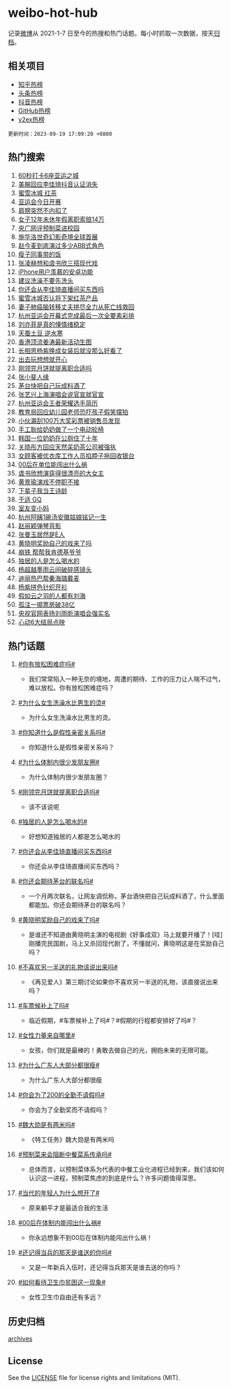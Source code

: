 # weibo-hot-hub

记录[微博](https://www.weibo.com)从 2021-1-7 日至今的热搜和热门话题。每小时抓取一次数据，按天[归档](archives)。

## 相关项目

- [知乎热榜](https://github.com/lonnyzhang423/zhihu-hot-hub)
- [头条热榜](https://github.com/lonnyzhang423/toutiao-hot-hub)
- [抖音热榜](https://github.com/lonnyzhang423/douyin-hot-hub)
- [GitHub热榜](https://github.com/lonnyzhang423/github-hot-hub)
- [v2ex热榜](https://github.com/lonnyzhang423/v2ex-hot-hub)


`更新时间：2023-09-19 17:09:20 +0800`

## 热门搜索

1. [60秒打卡6座亚运之城](https://m.weibo.cn/search?containerid=100103type%3D1%26t%3D10%26q%3D%2360%E7%A7%92%E6%89%93%E5%8D%A16%E5%BA%A7%E4%BA%9A%E8%BF%90%E4%B9%8B%E5%9F%8E%23&stream_entry_id=51&isnewpage=1&extparam=seat%3D1%26dgr%3D0%26cate%3D10103%26filter_type%3Drealtimehot%26q%3D%252360%25E7%25A7%2592%25E6%2589%2593%25E5%258D%25A16%25E5%25BA%25A7%25E4%25BA%259A%25E8%25BF%2590%25E4%25B9%258B%25E5%259F%258E%2523%26stream_entry_id%3D51%26pos%3D0%26c_type%3D51%26display_time%3D1695114559%26pre_seqid%3D1695114559319012113234)
1. [美腕回应李佳琦抖音认证消失](https://m.weibo.cn/search?containerid=100103type%3D1%26t%3D10%26q%3D%23%E7%BE%8E%E8%85%95%E5%9B%9E%E5%BA%94%E6%9D%8E%E4%BD%B3%E7%90%A6%E6%8A%96%E9%9F%B3%E8%AE%A4%E8%AF%81%E6%B6%88%E5%A4%B1%23&stream_entry_id=31&isnewpage=1&extparam=seat%3D1%26lcate%3D5001%26q%3D%2523%25E7%25BE%258E%25E8%2585%2595%25E5%259B%259E%25E5%25BA%2594%25E6%259D%258E%25E4%25BD%25B3%25E7%2590%25A6%25E6%258A%2596%25E9%259F%25B3%25E8%25AE%25A4%25E8%25AF%2581%25E6%25B6%2588%25E5%25A4%25B1%2523%26stream_entry_id%3D31%26pos%3D0%26c_type%3D31%26cate%3D5001%26filter_type%3Drealtimehot%26dgr%3D0%26realpos%3D1%26band_rank%3D1%26flag%3D2%26display_time%3D1695114559%26pre_seqid%3D1695114559319012113234)
1. [蜜雪冰城 红茶](https://m.weibo.cn/search?containerid=100103type%3D1%26t%3D10%26q%3D%E8%9C%9C%E9%9B%AA%E5%86%B0%E5%9F%8E+%E7%BA%A2%E8%8C%B6&stream_entry_id=31&isnewpage=1&extparam=seat%3D1%26lcate%3D5001%26q%3D%25E8%259C%259C%25E9%259B%25AA%25E5%2586%25B0%25E5%259F%258E%2520%25E7%25BA%25A2%25E8%258C%25B6%26stream_entry_id%3D31%26pos%3D1%26c_type%3D31%26cate%3D5001%26filter_type%3Drealtimehot%26dgr%3D0%26realpos%3D2%26band_rank%3D2%26flag%3D2%26display_time%3D1695114559%26pre_seqid%3D1695114559319012113234)
1. [亚运会今日开赛](https://m.weibo.cn/search?containerid=100103type%3D1%26t%3D10%26q%3D%23%E4%BA%9A%E8%BF%90%E4%BC%9A%E4%BB%8A%E6%97%A5%E5%BC%80%E8%B5%9B%23&stream_entry_id=31&isnewpage=1&extparam=seat%3D1%26lcate%3D5001%26q%3D%2523%25E4%25BA%259A%25E8%25BF%2590%25E4%25BC%259A%25E4%25BB%258A%25E6%2597%25A5%25E5%25BC%2580%25E8%25B5%259B%2523%26stream_entry_id%3D31%26pos%3D2%26c_type%3D31%26cate%3D5001%26filter_type%3Drealtimehot%26dgr%3D0%26realpos%3D3%26band_rank%3D3%26flag%3D1%26display_time%3D1695114559%26pre_seqid%3D1695114559319012113234)
1. [肩膀突然不内扣了](https://m.weibo.cn/search?containerid=100103type%3D1%26t%3D10%26q%3D%E8%82%A9%E8%86%80%E7%AA%81%E7%84%B6%E4%B8%8D%E5%86%85%E6%89%A3%E4%BA%86&stream_entry_id=31&isnewpage=1&extparam=seat%3D1%26lcate%3D5001%26q%3D%25E8%2582%25A9%25E8%2586%2580%25E7%25AA%2581%25E7%2584%25B6%25E4%25B8%258D%25E5%2586%2585%25E6%2589%25A3%25E4%25BA%2586%26stream_entry_id%3D31%26pos%3D3%26c_type%3D31%26cate%3D5001%26filter_type%3Drealtimehot%26dgr%3D0%26realpos%3D4%26band_rank%3D4%26flag%3D1%26display_time%3D1695114559%26pre_seqid%3D1695114559319012113234)
1. [女子12年未休年假离职索赔14万](https://m.weibo.cn/search?containerid=100103type%3D1%26t%3D10%26q%3D%23%E5%A5%B3%E5%AD%9012%E5%B9%B4%E6%9C%AA%E4%BC%91%E5%B9%B4%E5%81%87%E7%A6%BB%E8%81%8C%E7%B4%A2%E8%B5%9414%E4%B8%87%23&stream_entry_id=31&isnewpage=1&extparam=seat%3D1%26lcate%3D5001%26q%3D%2523%25E5%25A5%25B3%25E5%25AD%259012%25E5%25B9%25B4%25E6%259C%25AA%25E4%25BC%2591%25E5%25B9%25B4%25E5%2581%2587%25E7%25A6%25BB%25E8%2581%258C%25E7%25B4%25A2%25E8%25B5%259414%25E4%25B8%2587%2523%26stream_entry_id%3D31%26pos%3D4%26c_type%3D31%26cate%3D5001%26filter_type%3Drealtimehot%26dgr%3D0%26realpos%3D5%26band_rank%3D5%26flag%3D1%26display_time%3D1695114559%26pre_seqid%3D1695114559319012113234)
1. [央广网评预制菜进校园](https://m.weibo.cn/search?containerid=100103type%3D1%26t%3D10%26q%3D%23%E5%A4%AE%E5%B9%BF%E7%BD%91%E8%AF%84%E9%A2%84%E5%88%B6%E8%8F%9C%E8%BF%9B%E6%A0%A1%E5%9B%AD%23&stream_entry_id=31&isnewpage=1&extparam=seat%3D1%26lcate%3D5001%26q%3D%2523%25E5%25A4%25AE%25E5%25B9%25BF%25E7%25BD%2591%25E8%25AF%2584%25E9%25A2%2584%25E5%2588%25B6%25E8%258F%259C%25E8%25BF%259B%25E6%25A0%25A1%25E5%259B%25AD%2523%26stream_entry_id%3D31%26pos%3D5%26c_type%3D31%26cate%3D5001%26filter_type%3Drealtimehot%26dgr%3D0%26realpos%3D6%26band_rank%3D6%26flag%3D1%26display_time%3D1695114559%26pre_seqid%3D1695114559319012113234)
1. [施华洛世奇幻影奇境全球首展](https://m.weibo.cn/search?containerid=100103type%3D1%26t%3D10%26q%3D%23%E6%96%BD%E5%8D%8E%E6%B4%9B%E4%B8%96%E5%A5%87%E5%B9%BB%E5%BD%B1%E5%A5%87%E5%A2%83%E5%85%A8%E7%90%83%E9%A6%96%E5%B1%95%23&stream_entry_id=31&isnewpage=1&extparam=seat%3D1%26lcate%3D5001%26is_ad_pos%3D1%26topic_ad%3D1%26q%3D%2523%25E6%2596%25BD%25E5%258D%258E%25E6%25B4%259B%25E4%25B8%2596%25E5%25A5%2587%25E5%25B9%25BB%25E5%25BD%25B1%25E5%25A5%2587%25E5%25A2%2583%25E5%2585%25A8%25E7%2590%2583%25E9%25A6%2596%25E5%25B1%2595%2523%26stream_entry_id%3D31%26pos%3D6%26adid%3D204027%26cate%3D5001%26filter_type%3Drealtimehot%26dgr%3D0%26band_rank%3D7%26c_type%3D31%26display_time%3D1695114559%26pre_seqid%3D1695114559319012113234)
1. [赵今麦到底演过多少ABB式角色](https://m.weibo.cn/search?containerid=100103type%3D1%26t%3D10%26q%3D%23%E8%B5%B5%E4%BB%8A%E9%BA%A6%E5%88%B0%E5%BA%95%E6%BC%94%E8%BF%87%E5%A4%9A%E5%B0%91ABB%E5%BC%8F%E8%A7%92%E8%89%B2%23&stream_entry_id=31&isnewpage=1&extparam=seat%3D1%26lcate%3D5001%26q%3D%2523%25E8%25B5%25B5%25E4%25BB%258A%25E9%25BA%25A6%25E5%2588%25B0%25E5%25BA%2595%25E6%25BC%2594%25E8%25BF%2587%25E5%25A4%259A%25E5%25B0%2591ABB%25E5%25BC%258F%25E8%25A7%2592%25E8%2589%25B2%2523%26stream_entry_id%3D31%26pos%3D7%26c_type%3D31%26cate%3D5001%26filter_type%3Drealtimehot%26dgr%3D0%26realpos%3D7%26band_rank%3D7%26flag%3D1%26display_time%3D1695114559%26pre_seqid%3D1695114559319012113234)
1. [瘦子同事带的饭](https://m.weibo.cn/search?containerid=100103type%3D1%26t%3D10%26q%3D%E7%98%A6%E5%AD%90%E5%90%8C%E4%BA%8B%E5%B8%A6%E7%9A%84%E9%A5%AD&stream_entry_id=31&isnewpage=1&extparam=seat%3D1%26lcate%3D5001%26q%3D%25E7%2598%25A6%25E5%25AD%2590%25E5%2590%258C%25E4%25BA%258B%25E5%25B8%25A6%25E7%259A%2584%25E9%25A5%25AD%26stream_entry_id%3D31%26pos%3D8%26c_type%3D31%26cate%3D5001%26filter_type%3Drealtimehot%26dgr%3D0%26realpos%3D8%26band_rank%3D8%26flag%3D2%26display_time%3D1695114559%26pre_seqid%3D1695114559319012113234)
1. [张凌赫想和虞书欣三搭现代戏](https://m.weibo.cn/search?containerid=100103type%3D1%26t%3D10%26q%3D%23%E5%BC%A0%E5%87%8C%E8%B5%AB%E6%83%B3%E5%92%8C%E8%99%9E%E4%B9%A6%E6%AC%A3%E4%B8%89%E6%90%AD%E7%8E%B0%E4%BB%A3%E6%88%8F%23&stream_entry_id=31&isnewpage=1&extparam=seat%3D1%26lcate%3D5001%26q%3D%2523%25E5%25BC%25A0%25E5%2587%258C%25E8%25B5%25AB%25E6%2583%25B3%25E5%2592%258C%25E8%2599%259E%25E4%25B9%25A6%25E6%25AC%25A3%25E4%25B8%2589%25E6%2590%25AD%25E7%258E%25B0%25E4%25BB%25A3%25E6%2588%258F%2523%26stream_entry_id%3D31%26pos%3D9%26c_type%3D31%26cate%3D5001%26filter_type%3Drealtimehot%26dgr%3D0%26realpos%3D9%26band_rank%3D9%26flag%3D1%26display_time%3D1695114559%26pre_seqid%3D1695114559319012113234)
1. [iPhone用户羡慕的安卓功能](https://m.weibo.cn/search?containerid=100103type%3D1%26t%3D10%26q%3D%23iPhone%E7%94%A8%E6%88%B7%E7%BE%A1%E6%85%95%E7%9A%84%E5%AE%89%E5%8D%93%E5%8A%9F%E8%83%BD%23&stream_entry_id=31&isnewpage=1&extparam=seat%3D1%26lcate%3D5001%26q%3D%2523iPhone%25E7%2594%25A8%25E6%2588%25B7%25E7%25BE%25A1%25E6%2585%2595%25E7%259A%2584%25E5%25AE%2589%25E5%258D%2593%25E5%258A%259F%25E8%2583%25BD%2523%26stream_entry_id%3D31%26pos%3D10%26c_type%3D31%26cate%3D5001%26filter_type%3Drealtimehot%26dgr%3D0%26realpos%3D10%26band_rank%3D10%26flag%3D0%26display_time%3D1695114559%26pre_seqid%3D1695114559319012113234)
1. [建议洗澡不要先洗头](https://m.weibo.cn/search?containerid=100103type%3D1%26t%3D10%26q%3D%23%E5%BB%BA%E8%AE%AE%E6%B4%97%E6%BE%A1%E4%B8%8D%E8%A6%81%E5%85%88%E6%B4%97%E5%A4%B4%23&stream_entry_id=31&isnewpage=1&extparam=seat%3D1%26lcate%3D5001%26q%3D%2523%25E5%25BB%25BA%25E8%25AE%25AE%25E6%25B4%2597%25E6%25BE%25A1%25E4%25B8%258D%25E8%25A6%2581%25E5%2585%2588%25E6%25B4%2597%25E5%25A4%25B4%2523%26stream_entry_id%3D31%26pos%3D11%26c_type%3D31%26cate%3D5001%26filter_type%3Drealtimehot%26dgr%3D0%26realpos%3D11%26band_rank%3D11%26flag%3D1%26display_time%3D1695114559%26pre_seqid%3D1695114559319012113234)
1. [你还会从李佳琦直播间买东西吗](https://m.weibo.cn/search?containerid=100103type%3D1%26t%3D10%26q%3D%23%E4%BD%A0%E8%BF%98%E4%BC%9A%E4%BB%8E%E6%9D%8E%E4%BD%B3%E7%90%A6%E7%9B%B4%E6%92%AD%E9%97%B4%E4%B9%B0%E4%B8%9C%E8%A5%BF%E5%90%97%23&stream_entry_id=31&isnewpage=1&extparam=seat%3D1%26lcate%3D5001%26q%3D%2523%25E4%25BD%25A0%25E8%25BF%2598%25E4%25BC%259A%25E4%25BB%258E%25E6%259D%258E%25E4%25BD%25B3%25E7%2590%25A6%25E7%259B%25B4%25E6%2592%25AD%25E9%2597%25B4%25E4%25B9%25B0%25E4%25B8%259C%25E8%25A5%25BF%25E5%2590%2597%2523%26stream_entry_id%3D31%26pos%3D12%26c_type%3D31%26cate%3D5001%26filter_type%3Drealtimehot%26dgr%3D0%26realpos%3D12%26band_rank%3D12%26flag%3D1%26display_time%3D1695114559%26pre_seqid%3D1695114559319012113234)
1. [蜜雪冰城否认将下架红茶产品](https://m.weibo.cn/search?containerid=100103type%3D1%26t%3D10%26q%3D%23%E8%9C%9C%E9%9B%AA%E5%86%B0%E5%9F%8E%E5%90%A6%E8%AE%A4%E5%B0%86%E4%B8%8B%E6%9E%B6%E7%BA%A2%E8%8C%B6%E4%BA%A7%E5%93%81%23&stream_entry_id=31&isnewpage=1&extparam=seat%3D1%26lcate%3D5001%26q%3D%2523%25E8%259C%259C%25E9%259B%25AA%25E5%2586%25B0%25E5%259F%258E%25E5%2590%25A6%25E8%25AE%25A4%25E5%25B0%2586%25E4%25B8%258B%25E6%259E%25B6%25E7%25BA%25A2%25E8%258C%25B6%25E4%25BA%25A7%25E5%2593%2581%2523%26stream_entry_id%3D31%26pos%3D13%26c_type%3D31%26cate%3D5001%26filter_type%3Drealtimehot%26dgr%3D0%26realpos%3D13%26band_rank%3D13%26flag%3D1%26display_time%3D1695114559%26pre_seqid%3D1695114559319012113234)
1. [妻子肺癌脑转移丈夫拼尽全力从死亡线救回](https://m.weibo.cn/search?containerid=100103type%3D1%26t%3D10%26q%3D%23%E5%A6%BB%E5%AD%90%E8%82%BA%E7%99%8C%E8%84%91%E8%BD%AC%E7%A7%BB%E4%B8%88%E5%A4%AB%E6%8B%BC%E5%B0%BD%E5%85%A8%E5%8A%9B%E4%BB%8E%E6%AD%BB%E4%BA%A1%E7%BA%BF%E6%95%91%E5%9B%9E%23&stream_entry_id=31&isnewpage=1&extparam=seat%3D1%26lcate%3D5001%26q%3D%2523%25E5%25A6%25BB%25E5%25AD%2590%25E8%2582%25BA%25E7%2599%258C%25E8%2584%2591%25E8%25BD%25AC%25E7%25A7%25BB%25E4%25B8%2588%25E5%25A4%25AB%25E6%258B%25BC%25E5%25B0%25BD%25E5%2585%25A8%25E5%258A%259B%25E4%25BB%258E%25E6%25AD%25BB%25E4%25BA%25A1%25E7%25BA%25BF%25E6%2595%2591%25E5%259B%259E%2523%26stream_entry_id%3D31%26pos%3D14%26c_type%3D31%26cate%3D5001%26filter_type%3Drealtimehot%26dgr%3D0%26realpos%3D14%26band_rank%3D14%26flag%3D32768%26display_time%3D1695114559%26pre_seqid%3D1695114559319012113234)
1. [杭州亚运会开幕式完成最后一次全要素彩排](https://m.weibo.cn/search?containerid=100103type%3D1%26t%3D10%26q%3D%23%E6%9D%AD%E5%B7%9E%E4%BA%9A%E8%BF%90%E4%BC%9A%E5%BC%80%E5%B9%95%E5%BC%8F%E5%AE%8C%E6%88%90%E6%9C%80%E5%90%8E%E4%B8%80%E6%AC%A1%E5%85%A8%E8%A6%81%E7%B4%A0%E5%BD%A9%E6%8E%92%23&stream_entry_id=31&isnewpage=1&extparam=seat%3D1%26lcate%3D5001%26q%3D%2523%25E6%259D%25AD%25E5%25B7%259E%25E4%25BA%259A%25E8%25BF%2590%25E4%25BC%259A%25E5%25BC%2580%25E5%25B9%2595%25E5%25BC%258F%25E5%25AE%258C%25E6%2588%2590%25E6%259C%2580%25E5%2590%258E%25E4%25B8%2580%25E6%25AC%25A1%25E5%2585%25A8%25E8%25A6%2581%25E7%25B4%25A0%25E5%25BD%25A9%25E6%258E%2592%2523%26stream_entry_id%3D31%26pos%3D15%26c_type%3D31%26cate%3D5001%26filter_type%3Drealtimehot%26dgr%3D0%26realpos%3D15%26band_rank%3D15%26flag%3D0%26display_time%3D1695114559%26pre_seqid%3D1695114559319012113234)
1. [刘亦菲是真的懂情绪稳定](https://m.weibo.cn/search?containerid=100103type%3D1%26t%3D10%26q%3D%E5%88%98%E4%BA%A6%E8%8F%B2%E6%98%AF%E7%9C%9F%E7%9A%84%E6%87%82%E6%83%85%E7%BB%AA%E7%A8%B3%E5%AE%9A&stream_entry_id=31&isnewpage=1&extparam=seat%3D1%26lcate%3D5001%26q%3D%25E5%2588%2598%25E4%25BA%25A6%25E8%258F%25B2%25E6%2598%25AF%25E7%259C%259F%25E7%259A%2584%25E6%2587%2582%25E6%2583%2585%25E7%25BB%25AA%25E7%25A8%25B3%25E5%25AE%259A%26stream_entry_id%3D31%26pos%3D16%26c_type%3D31%26cate%3D5001%26filter_type%3Drealtimehot%26dgr%3D0%26realpos%3D16%26band_rank%3D16%26flag%3D1%26display_time%3D1695114559%26pre_seqid%3D1695114559319012113234)
1. [天蚕土豆 逆水寒](https://m.weibo.cn/search?containerid=100103type%3D1%26t%3D10%26q%3D%E5%A4%A9%E8%9A%95%E5%9C%9F%E8%B1%86+%E9%80%86%E6%B0%B4%E5%AF%92&stream_entry_id=31&isnewpage=1&extparam=seat%3D1%26lcate%3D5001%26q%3D%25E5%25A4%25A9%25E8%259A%2595%25E5%259C%259F%25E8%25B1%2586%2520%25E9%2580%2586%25E6%25B0%25B4%25E5%25AF%2592%26stream_entry_id%3D31%26pos%3D17%26c_type%3D31%26cate%3D5001%26filter_type%3Drealtimehot%26dgr%3D0%26realpos%3D17%26band_rank%3D17%26flag%3D0%26display_time%3D1695114559%26pre_seqid%3D1695114559319012113234)
1. [香港顶流姜涛最新活动生图](https://m.weibo.cn/search?containerid=100103type%3D1%26t%3D10%26q%3D%23%E9%A6%99%E6%B8%AF%E9%A1%B6%E6%B5%81%E5%A7%9C%E6%B6%9B%E6%9C%80%E6%96%B0%E6%B4%BB%E5%8A%A8%E7%94%9F%E5%9B%BE%23&stream_entry_id=31&isnewpage=1&extparam=seat%3D1%26lcate%3D5001%26q%3D%2523%25E9%25A6%2599%25E6%25B8%25AF%25E9%25A1%25B6%25E6%25B5%2581%25E5%25A7%259C%25E6%25B6%259B%25E6%259C%2580%25E6%2596%25B0%25E6%25B4%25BB%25E5%258A%25A8%25E7%2594%259F%25E5%259B%25BE%2523%26stream_entry_id%3D31%26pos%3D18%26c_type%3D31%26cate%3D5001%26filter_type%3Drealtimehot%26dgr%3D0%26realpos%3D18%26band_rank%3D18%26flag%3D0%26display_time%3D1695114559%26pre_seqid%3D1695114559319012113234)
1. [长相思杨紫换成女装后就没那么好看了](https://m.weibo.cn/search?containerid=100103type%3D1%26t%3D10%26q%3D%E9%95%BF%E7%9B%B8%E6%80%9D%E6%9D%A8%E7%B4%AB%E6%8D%A2%E6%88%90%E5%A5%B3%E8%A3%85%E5%90%8E%E5%B0%B1%E6%B2%A1%E9%82%A3%E4%B9%88%E5%A5%BD%E7%9C%8B%E4%BA%86&stream_entry_id=31&isnewpage=1&extparam=seat%3D1%26lcate%3D5001%26q%3D%25E9%2595%25BF%25E7%259B%25B8%25E6%2580%259D%25E6%259D%25A8%25E7%25B4%25AB%25E6%258D%25A2%25E6%2588%2590%25E5%25A5%25B3%25E8%25A3%2585%25E5%2590%258E%25E5%25B0%25B1%25E6%25B2%25A1%25E9%2582%25A3%25E4%25B9%2588%25E5%25A5%25BD%25E7%259C%258B%25E4%25BA%2586%26stream_entry_id%3D31%26pos%3D19%26c_type%3D31%26cate%3D5001%26filter_type%3Drealtimehot%26dgr%3D0%26realpos%3D19%26band_rank%3D19%26flag%3D0%26display_time%3D1695114559%26pre_seqid%3D1695114559319012113234)
1. [出去玩想想就开心](https://m.weibo.cn/search?containerid=100103type%3D1%26t%3D10%26q%3D%23%E5%87%BA%E5%8E%BB%E7%8E%A9%E6%83%B3%E6%83%B3%E5%B0%B1%E5%BC%80%E5%BF%83%23&stream_entry_id=31&isnewpage=1&extparam=seat%3D1%26lcate%3D5001%26q%3D%2523%25E5%2587%25BA%25E5%258E%25BB%25E7%258E%25A9%25E6%2583%25B3%25E6%2583%25B3%25E5%25B0%25B1%25E5%25BC%2580%25E5%25BF%2583%2523%26stream_entry_id%3D31%26pos%3D20%26c_type%3D31%26dgr%3D0%26cate%3D5001%26filter_type%3Drealtimehot%26realpos%3D20%26flag%3D0%26band_rank%3D20%26adid%3D204109%26display_time%3D1695114559%26pre_seqid%3D1695114559319012113234)
1. [刚领完月饼就提离职合适吗](https://m.weibo.cn/search?containerid=100103type%3D1%26t%3D10%26q%3D%23%E5%88%9A%E9%A2%86%E5%AE%8C%E6%9C%88%E9%A5%BC%E5%B0%B1%E6%8F%90%E7%A6%BB%E8%81%8C%E5%90%88%E9%80%82%E5%90%97%23&stream_entry_id=31&isnewpage=1&extparam=seat%3D1%26lcate%3D5001%26q%3D%2523%25E5%2588%259A%25E9%25A2%2586%25E5%25AE%258C%25E6%259C%2588%25E9%25A5%25BC%25E5%25B0%25B1%25E6%258F%2590%25E7%25A6%25BB%25E8%2581%258C%25E5%2590%2588%25E9%2580%2582%25E5%2590%2597%2523%26stream_entry_id%3D31%26pos%3D21%26c_type%3D31%26cate%3D5001%26filter_type%3Drealtimehot%26dgr%3D0%26realpos%3D21%26band_rank%3D21%26flag%3D1%26display_time%3D1695114559%26pre_seqid%3D1695114559319012113234)
1. [张小斐人缘](https://m.weibo.cn/search?containerid=100103type%3D1%26t%3D10%26q%3D%23%E5%BC%A0%E5%B0%8F%E6%96%90%E4%BA%BA%E7%BC%98%23&stream_entry_id=31&isnewpage=1&extparam=seat%3D1%26lcate%3D5001%26q%3D%2523%25E5%25BC%25A0%25E5%25B0%258F%25E6%2596%2590%25E4%25BA%25BA%25E7%25BC%2598%2523%26stream_entry_id%3D31%26pos%3D22%26c_type%3D31%26cate%3D5001%26filter_type%3Drealtimehot%26dgr%3D0%26realpos%3D22%26band_rank%3D22%26flag%3D1%26display_time%3D1695114559%26pre_seqid%3D1695114559319012113234)
1. [茅台快把自己玩成料酒了](https://m.weibo.cn/search?containerid=100103type%3D1%26t%3D10%26q%3D%23%E8%8C%85%E5%8F%B0%E5%BF%AB%E6%8A%8A%E8%87%AA%E5%B7%B1%E7%8E%A9%E6%88%90%E6%96%99%E9%85%92%E4%BA%86%23&stream_entry_id=31&isnewpage=1&extparam=seat%3D1%26lcate%3D5001%26q%3D%2523%25E8%258C%2585%25E5%258F%25B0%25E5%25BF%25AB%25E6%258A%258A%25E8%2587%25AA%25E5%25B7%25B1%25E7%258E%25A9%25E6%2588%2590%25E6%2596%2599%25E9%2585%2592%25E4%25BA%2586%2523%26stream_entry_id%3D31%26pos%3D23%26c_type%3D31%26cate%3D5001%26filter_type%3Drealtimehot%26dgr%3D0%26realpos%3D23%26band_rank%3D23%26flag%3D0%26display_time%3D1695114559%26pre_seqid%3D1695114559319012113234)
1. [张艺兴上海演唱会说官宣就官宣](https://m.weibo.cn/search?containerid=100103type%3D1%26t%3D10%26q%3D%23%E5%BC%A0%E8%89%BA%E5%85%B4%E4%B8%8A%E6%B5%B7%E6%BC%94%E5%94%B1%E4%BC%9A%E8%AF%B4%E5%AE%98%E5%AE%A3%E5%B0%B1%E5%AE%98%E5%AE%A3%23&stream_entry_id=31&isnewpage=1&extparam=seat%3D1%26lcate%3D5001%26q%3D%2523%25E5%25BC%25A0%25E8%2589%25BA%25E5%2585%25B4%25E4%25B8%258A%25E6%25B5%25B7%25E6%25BC%2594%25E5%2594%25B1%25E4%25BC%259A%25E8%25AF%25B4%25E5%25AE%2598%25E5%25AE%25A3%25E5%25B0%25B1%25E5%25AE%2598%25E5%25AE%25A3%2523%26stream_entry_id%3D31%26pos%3D24%26c_type%3D31%26cate%3D5001%26filter_type%3Drealtimehot%26dgr%3D0%26realpos%3D24%26band_rank%3D24%26flag%3D1%26display_time%3D1695114559%26pre_seqid%3D1695114559319012113234)
1. [杭州亚运会王者荣耀选手简历](https://m.weibo.cn/search?containerid=100103type%3D1%26t%3D10%26q%3D%23%E6%9D%AD%E5%B7%9E%E4%BA%9A%E8%BF%90%E4%BC%9A%E7%8E%8B%E8%80%85%E8%8D%A3%E8%80%80%E9%80%89%E6%89%8B%E7%AE%80%E5%8E%86%23&stream_entry_id=31&isnewpage=1&extparam=seat%3D1%26lcate%3D5001%26q%3D%2523%25E6%259D%25AD%25E5%25B7%259E%25E4%25BA%259A%25E8%25BF%2590%25E4%25BC%259A%25E7%258E%258B%25E8%2580%2585%25E8%258D%25A3%25E8%2580%2580%25E9%2580%2589%25E6%2589%258B%25E7%25AE%2580%25E5%258E%2586%2523%26stream_entry_id%3D31%26pos%3D25%26c_type%3D31%26cate%3D5001%26filter_type%3Drealtimehot%26dgr%3D0%26realpos%3D25%26band_rank%3D25%26flag%3D1%26display_time%3D1695114559%26pre_seqid%3D1695114559319012113234)
1. [教育局回应幼儿园老师恐吓孩子假笑摆拍](https://m.weibo.cn/search?containerid=100103type%3D1%26t%3D10%26q%3D%23%E6%95%99%E8%82%B2%E5%B1%80%E5%9B%9E%E5%BA%94%E5%B9%BC%E5%84%BF%E5%9B%AD%E8%80%81%E5%B8%88%E6%81%90%E5%90%93%E5%AD%A9%E5%AD%90%E5%81%87%E7%AC%91%E6%91%86%E6%8B%8D%23&stream_entry_id=31&isnewpage=1&extparam=seat%3D1%26lcate%3D5001%26q%3D%2523%25E6%2595%2599%25E8%2582%25B2%25E5%25B1%2580%25E5%259B%259E%25E5%25BA%2594%25E5%25B9%25BC%25E5%2584%25BF%25E5%259B%25AD%25E8%2580%2581%25E5%25B8%2588%25E6%2581%2590%25E5%2590%2593%25E5%25AD%25A9%25E5%25AD%2590%25E5%2581%2587%25E7%25AC%2591%25E6%2591%2586%25E6%258B%258D%2523%26stream_entry_id%3D31%26pos%3D26%26c_type%3D31%26cate%3D5001%26filter_type%3Drealtimehot%26dgr%3D0%26realpos%3D26%26band_rank%3D26%26flag%3D0%26display_time%3D1695114559%26pre_seqid%3D1695114559319012113234)
1. [小伙漏刮100万大奖彩票被销售员发现](https://m.weibo.cn/search?containerid=100103type%3D1%26t%3D10%26q%3D%23%E5%B0%8F%E4%BC%99%E6%BC%8F%E5%88%AE100%E4%B8%87%E5%A4%A7%E5%A5%96%E5%BD%A9%E7%A5%A8%E8%A2%AB%E9%94%80%E5%94%AE%E5%91%98%E5%8F%91%E7%8E%B0%23&stream_entry_id=31&isnewpage=1&extparam=seat%3D1%26lcate%3D5001%26q%3D%2523%25E5%25B0%258F%25E4%25BC%2599%25E6%25BC%258F%25E5%2588%25AE100%25E4%25B8%2587%25E5%25A4%25A7%25E5%25A5%2596%25E5%25BD%25A9%25E7%25A5%25A8%25E8%25A2%25AB%25E9%2594%2580%25E5%2594%25AE%25E5%2591%2598%25E5%258F%2591%25E7%258E%25B0%2523%26stream_entry_id%3D31%26pos%3D27%26c_type%3D31%26cate%3D5001%26filter_type%3Drealtimehot%26dgr%3D0%26realpos%3D27%26band_rank%3D27%26flag%3D0%26display_time%3D1695114559%26pre_seqid%3D1695114559319012113234)
1. [手工耿给奶奶做了一个电动轮椅](https://m.weibo.cn/search?containerid=100103type%3D1%26t%3D10%26q%3D%E6%89%8B%E5%B7%A5%E8%80%BF%E7%BB%99%E5%A5%B6%E5%A5%B6%E5%81%9A%E4%BA%86%E4%B8%80%E4%B8%AA%E7%94%B5%E5%8A%A8%E8%BD%AE%E6%A4%85&stream_entry_id=31&isnewpage=1&extparam=seat%3D1%26lcate%3D5001%26q%3D%25E6%2589%258B%25E5%25B7%25A5%25E8%2580%25BF%25E7%25BB%2599%25E5%25A5%25B6%25E5%25A5%25B6%25E5%2581%259A%25E4%25BA%2586%25E4%25B8%2580%25E4%25B8%25AA%25E7%2594%25B5%25E5%258A%25A8%25E8%25BD%25AE%25E6%25A4%2585%26stream_entry_id%3D31%26pos%3D28%26c_type%3D31%26cate%3D5001%26filter_type%3Drealtimehot%26dgr%3D0%26realpos%3D28%26band_rank%3D28%26flag%3D1%26display_time%3D1695114559%26pre_seqid%3D1695114559319012113234)
1. [韩国一位奶奶在公厕住了十年](https://m.weibo.cn/search?containerid=100103type%3D1%26t%3D10%26q%3D%E9%9F%A9%E5%9B%BD%E4%B8%80%E4%BD%8D%E5%A5%B6%E5%A5%B6%E5%9C%A8%E5%85%AC%E5%8E%95%E4%BD%8F%E4%BA%86%E5%8D%81%E5%B9%B4&stream_entry_id=31&isnewpage=1&extparam=seat%3D1%26lcate%3D5001%26q%3D%25E9%259F%25A9%25E5%259B%25BD%25E4%25B8%2580%25E4%25BD%258D%25E5%25A5%25B6%25E5%25A5%25B6%25E5%259C%25A8%25E5%2585%25AC%25E5%258E%2595%25E4%25BD%258F%25E4%25BA%2586%25E5%258D%2581%25E5%25B9%25B4%26stream_entry_id%3D31%26pos%3D29%26c_type%3D31%26cate%3D5001%26filter_type%3Drealtimehot%26dgr%3D0%26realpos%3D29%26band_rank%3D29%26flag%3D0%26display_time%3D1695114559%26pre_seqid%3D1695114559319012113234)
1. [关晓彤方回应天然呆奶茶公司被强执](https://m.weibo.cn/search?containerid=100103type%3D1%26t%3D10%26q%3D%23%E5%85%B3%E6%99%93%E5%BD%A4%E6%96%B9%E5%9B%9E%E5%BA%94%E5%A4%A9%E7%84%B6%E5%91%86%E5%A5%B6%E8%8C%B6%E5%85%AC%E5%8F%B8%E8%A2%AB%E5%BC%BA%E6%89%A7%23&stream_entry_id=31&isnewpage=1&extparam=seat%3D1%26lcate%3D5001%26q%3D%2523%25E5%2585%25B3%25E6%2599%2593%25E5%25BD%25A4%25E6%2596%25B9%25E5%259B%259E%25E5%25BA%2594%25E5%25A4%25A9%25E7%2584%25B6%25E5%2591%2586%25E5%25A5%25B6%25E8%258C%25B6%25E5%2585%25AC%25E5%258F%25B8%25E8%25A2%25AB%25E5%25BC%25BA%25E6%2589%25A7%2523%26stream_entry_id%3D31%26pos%3D30%26c_type%3D31%26cate%3D5001%26filter_type%3Drealtimehot%26dgr%3D0%26realpos%3D30%26band_rank%3D30%26flag%3D0%26display_time%3D1695114559%26pre_seqid%3D1695114559319012113234)
1. [女顾客被优衣库工作人员掐脖子拖回收银台](https://m.weibo.cn/search?containerid=100103type%3D1%26t%3D10%26q%3D%23%E5%A5%B3%E9%A1%BE%E5%AE%A2%E8%A2%AB%E4%BC%98%E8%A1%A3%E5%BA%93%E5%B7%A5%E4%BD%9C%E4%BA%BA%E5%91%98%E6%8E%90%E8%84%96%E5%AD%90%E6%8B%96%E5%9B%9E%E6%94%B6%E9%93%B6%E5%8F%B0%23&stream_entry_id=31&isnewpage=1&extparam=seat%3D1%26lcate%3D5001%26q%3D%2523%25E5%25A5%25B3%25E9%25A1%25BE%25E5%25AE%25A2%25E8%25A2%25AB%25E4%25BC%2598%25E8%25A1%25A3%25E5%25BA%2593%25E5%25B7%25A5%25E4%25BD%259C%25E4%25BA%25BA%25E5%2591%2598%25E6%258E%2590%25E8%2584%2596%25E5%25AD%2590%25E6%258B%2596%25E5%259B%259E%25E6%2594%25B6%25E9%2593%25B6%25E5%258F%25B0%2523%26stream_entry_id%3D31%26pos%3D31%26c_type%3D31%26cate%3D5001%26filter_type%3Drealtimehot%26dgr%3D0%26realpos%3D31%26band_rank%3D31%26flag%3D1%26display_time%3D1695114559%26pre_seqid%3D1695114559319012113234)
1. [00后在单位能闯出什么祸](https://m.weibo.cn/search?containerid=100103type%3D1%26t%3D10%26q%3D%2300%E5%90%8E%E5%9C%A8%E5%8D%95%E4%BD%8D%E8%83%BD%E9%97%AF%E5%87%BA%E4%BB%80%E4%B9%88%E7%A5%B8%23&stream_entry_id=31&isnewpage=1&extparam=seat%3D1%26lcate%3D5001%26q%3D%252300%25E5%2590%258E%25E5%259C%25A8%25E5%258D%2595%25E4%25BD%258D%25E8%2583%25BD%25E9%2597%25AF%25E5%2587%25BA%25E4%25BB%2580%25E4%25B9%2588%25E7%25A5%25B8%2523%26stream_entry_id%3D31%26pos%3D32%26c_type%3D31%26cate%3D5001%26filter_type%3Drealtimehot%26dgr%3D0%26realpos%3D32%26band_rank%3D32%26flag%3D0%26display_time%3D1695114559%26pre_seqid%3D1695114559319012113234)
1. [虞书欣想演穿得很漂亮的大女主](https://m.weibo.cn/search?containerid=100103type%3D1%26t%3D10%26q%3D%E8%99%9E%E4%B9%A6%E6%AC%A3%E6%83%B3%E6%BC%94%E7%A9%BF%E5%BE%97%E5%BE%88%E6%BC%82%E4%BA%AE%E7%9A%84%E5%A4%A7%E5%A5%B3%E4%B8%BB&stream_entry_id=31&isnewpage=1&extparam=seat%3D1%26lcate%3D5001%26q%3D%25E8%2599%259E%25E4%25B9%25A6%25E6%25AC%25A3%25E6%2583%25B3%25E6%25BC%2594%25E7%25A9%25BF%25E5%25BE%2597%25E5%25BE%2588%25E6%25BC%2582%25E4%25BA%25AE%25E7%259A%2584%25E5%25A4%25A7%25E5%25A5%25B3%25E4%25B8%25BB%26stream_entry_id%3D31%26pos%3D33%26c_type%3D31%26cate%3D5001%26filter_type%3Drealtimehot%26dgr%3D0%26realpos%3D33%26band_rank%3D33%26flag%3D0%26display_time%3D1695114559%26pre_seqid%3D1695114559319012113234)
1. [黄景瑜演戏不停职不接](https://m.weibo.cn/search?containerid=100103type%3D1%26t%3D10%26q%3D%23%E9%BB%84%E6%99%AF%E7%91%9C%E6%BC%94%E6%88%8F%E4%B8%8D%E5%81%9C%E8%81%8C%E4%B8%8D%E6%8E%A5%23&stream_entry_id=31&isnewpage=1&extparam=seat%3D1%26lcate%3D5001%26q%3D%2523%25E9%25BB%2584%25E6%2599%25AF%25E7%2591%259C%25E6%25BC%2594%25E6%2588%258F%25E4%25B8%258D%25E5%2581%259C%25E8%2581%258C%25E4%25B8%258D%25E6%258E%25A5%2523%26stream_entry_id%3D31%26pos%3D34%26c_type%3D31%26cate%3D5001%26filter_type%3Drealtimehot%26dgr%3D0%26realpos%3D34%26band_rank%3D34%26flag%3D1%26display_time%3D1695114559%26pre_seqid%3D1695114559319012113234)
1. [下辈子我当王诗龄](https://m.weibo.cn/search?containerid=100103type%3D1%26t%3D10%26q%3D%23%E4%B8%8B%E8%BE%88%E5%AD%90%E6%88%91%E5%BD%93%E7%8E%8B%E8%AF%97%E9%BE%84%23&stream_entry_id=31&isnewpage=1&extparam=seat%3D1%26lcate%3D5001%26q%3D%2523%25E4%25B8%258B%25E8%25BE%2588%25E5%25AD%2590%25E6%2588%2591%25E5%25BD%2593%25E7%258E%258B%25E8%25AF%2597%25E9%25BE%2584%2523%26stream_entry_id%3D31%26pos%3D35%26c_type%3D31%26cate%3D5001%26filter_type%3Drealtimehot%26dgr%3D0%26realpos%3D35%26band_rank%3D35%26flag%3D0%26display_time%3D1695114559%26pre_seqid%3D1695114559319012113234)
1. [于适 GQ](https://m.weibo.cn/search?containerid=100103type%3D1%26t%3D10%26q%3D%E4%BA%8E%E9%80%82+GQ&stream_entry_id=31&isnewpage=1&extparam=seat%3D1%26lcate%3D5001%26q%3D%25E4%25BA%258E%25E9%2580%2582%2520GQ%26stream_entry_id%3D31%26pos%3D36%26c_type%3D31%26cate%3D5001%26filter_type%3Drealtimehot%26dgr%3D0%26realpos%3D36%26band_rank%3D36%26flag%3D0%26display_time%3D1695114559%26pre_seqid%3D1695114559319012113234)
1. [室友变小妈](https://m.weibo.cn/search?containerid=100103type%3D1%26t%3D10%26q%3D%E5%AE%A4%E5%8F%8B%E5%8F%98%E5%B0%8F%E5%A6%88&stream_entry_id=31&isnewpage=1&extparam=seat%3D1%26lcate%3D5001%26q%3D%25E5%25AE%25A4%25E5%258F%258B%25E5%258F%2598%25E5%25B0%258F%25E5%25A6%2588%26stream_entry_id%3D31%26pos%3D37%26c_type%3D31%26cate%3D5001%26filter_type%3Drealtimehot%26dgr%3D0%26realpos%3D37%26band_rank%3D37%26flag%3D1%26display_time%3D1695114559%26pre_seqid%3D1695114559319012113234)
1. [杭州阿姨1碗汤安徽姑娘铭记一生](https://m.weibo.cn/search?containerid=100103type%3D1%26t%3D10%26q%3D%23%E6%9D%AD%E5%B7%9E%E9%98%BF%E5%A7%A81%E7%A2%97%E6%B1%A4%E5%AE%89%E5%BE%BD%E5%A7%91%E5%A8%98%E9%93%AD%E8%AE%B0%E4%B8%80%E7%94%9F%23&stream_entry_id=31&isnewpage=1&extparam=seat%3D1%26lcate%3D5001%26q%3D%2523%25E6%259D%25AD%25E5%25B7%259E%25E9%2598%25BF%25E5%25A7%25A81%25E7%25A2%2597%25E6%25B1%25A4%25E5%25AE%2589%25E5%25BE%25BD%25E5%25A7%2591%25E5%25A8%2598%25E9%2593%25AD%25E8%25AE%25B0%25E4%25B8%2580%25E7%2594%259F%2523%26stream_entry_id%3D31%26pos%3D38%26c_type%3D31%26cate%3D5001%26filter_type%3Drealtimehot%26dgr%3D0%26realpos%3D38%26band_rank%3D38%26flag%3D32768%26display_time%3D1695114559%26pre_seqid%3D1695114559319012113234)
1. [赵丽颖弹琴背影](https://m.weibo.cn/search?containerid=100103type%3D1%26t%3D10%26q%3D%23%E8%B5%B5%E4%B8%BD%E9%A2%96%E5%BC%B9%E7%90%B4%E8%83%8C%E5%BD%B1%23&stream_entry_id=31&isnewpage=1&extparam=seat%3D1%26lcate%3D5001%26q%3D%2523%25E8%25B5%25B5%25E4%25B8%25BD%25E9%25A2%2596%25E5%25BC%25B9%25E7%2590%25B4%25E8%2583%258C%25E5%25BD%25B1%2523%26stream_entry_id%3D31%26pos%3D39%26c_type%3D31%26cate%3D5001%26filter_type%3Drealtimehot%26dgr%3D0%26realpos%3D39%26band_rank%3D39%26flag%3D0%26display_time%3D1695114559%26pre_seqid%3D1695114559319012113234)
1. [张曼玉居然是E人](https://m.weibo.cn/search?containerid=100103type%3D1%26t%3D10%26q%3D%23%E5%BC%A0%E6%9B%BC%E7%8E%89%E5%B1%85%E7%84%B6%E6%98%AFE%E4%BA%BA%23&stream_entry_id=31&isnewpage=1&extparam=seat%3D1%26lcate%3D5001%26q%3D%2523%25E5%25BC%25A0%25E6%259B%25BC%25E7%258E%2589%25E5%25B1%2585%25E7%2584%25B6%25E6%2598%25AFE%25E4%25BA%25BA%2523%26stream_entry_id%3D31%26pos%3D40%26c_type%3D31%26cate%3D5001%26filter_type%3Drealtimehot%26dgr%3D0%26realpos%3D40%26band_rank%3D40%26flag%3D0%26display_time%3D1695114559%26pre_seqid%3D1695114559319012113234)
1. [黄晓明奖励自己的戏来了吗](https://m.weibo.cn/search?containerid=100103type%3D1%26t%3D10%26q%3D%23%E9%BB%84%E6%99%93%E6%98%8E%E5%A5%96%E5%8A%B1%E8%87%AA%E5%B7%B1%E7%9A%84%E6%88%8F%E6%9D%A5%E4%BA%86%E5%90%97%23&stream_entry_id=31&isnewpage=1&extparam=seat%3D1%26lcate%3D5001%26q%3D%2523%25E9%25BB%2584%25E6%2599%2593%25E6%2598%258E%25E5%25A5%2596%25E5%258A%25B1%25E8%2587%25AA%25E5%25B7%25B1%25E7%259A%2584%25E6%2588%258F%25E6%259D%25A5%25E4%25BA%2586%25E5%2590%2597%2523%26stream_entry_id%3D31%26pos%3D41%26c_type%3D31%26cate%3D5001%26filter_type%3Drealtimehot%26dgr%3D0%26realpos%3D41%26band_rank%3D41%26flag%3D0%26display_time%3D1695114559%26pre_seqid%3D1695114559319012113234)
1. [崩铁 帮帮我肯德基爷爷](https://m.weibo.cn/search?containerid=100103type%3D1%26t%3D10%26q%3D%E5%B4%A9%E9%93%81+%E5%B8%AE%E5%B8%AE%E6%88%91%E8%82%AF%E5%BE%B7%E5%9F%BA%E7%88%B7%E7%88%B7&stream_entry_id=31&isnewpage=1&extparam=seat%3D1%26lcate%3D5001%26q%3D%25E5%25B4%25A9%25E9%2593%2581%2520%25E5%25B8%25AE%25E5%25B8%25AE%25E6%2588%2591%25E8%2582%25AF%25E5%25BE%25B7%25E5%259F%25BA%25E7%2588%25B7%25E7%2588%25B7%26stream_entry_id%3D31%26pos%3D42%26c_type%3D31%26cate%3D5001%26filter_type%3Drealtimehot%26dgr%3D0%26realpos%3D42%26band_rank%3D42%26flag%3D0%26display_time%3D1695114559%26pre_seqid%3D1695114559319012113234)
1. [独居的人是怎么喝水的](https://m.weibo.cn/search?containerid=100103type%3D1%26t%3D10%26q%3D%23%E7%8B%AC%E5%B1%85%E7%9A%84%E4%BA%BA%E6%98%AF%E6%80%8E%E4%B9%88%E5%96%9D%E6%B0%B4%E7%9A%84%23&stream_entry_id=31&isnewpage=1&extparam=seat%3D1%26lcate%3D5001%26q%3D%2523%25E7%258B%25AC%25E5%25B1%2585%25E7%259A%2584%25E4%25BA%25BA%25E6%2598%25AF%25E6%2580%258E%25E4%25B9%2588%25E5%2596%259D%25E6%25B0%25B4%25E7%259A%2584%2523%26stream_entry_id%3D31%26pos%3D43%26c_type%3D31%26cate%3D5001%26filter_type%3Drealtimehot%26dgr%3D0%26realpos%3D43%26band_rank%3D43%26flag%3D0%26display_time%3D1695114559%26pre_seqid%3D1695114559319012113234)
1. [杨超越墨雨云间破碎感镜头](https://m.weibo.cn/search?containerid=100103type%3D1%26t%3D10%26q%3D%23%E6%9D%A8%E8%B6%85%E8%B6%8A%E5%A2%A8%E9%9B%A8%E4%BA%91%E9%97%B4%E7%A0%B4%E7%A2%8E%E6%84%9F%E9%95%9C%E5%A4%B4%23&stream_entry_id=31&isnewpage=1&extparam=seat%3D1%26lcate%3D5001%26q%3D%2523%25E6%259D%25A8%25E8%25B6%2585%25E8%25B6%258A%25E5%25A2%25A8%25E9%259B%25A8%25E4%25BA%2591%25E9%2597%25B4%25E7%25A0%25B4%25E7%25A2%258E%25E6%2584%259F%25E9%2595%259C%25E5%25A4%25B4%2523%26stream_entry_id%3D31%26pos%3D44%26c_type%3D31%26cate%3D5001%26filter_type%3Drealtimehot%26dgr%3D0%26realpos%3D44%26band_rank%3D44%26flag%3D1%26display_time%3D1695114559%26pre_seqid%3D1695114559319012113234)
1. [迪丽热巴帮秦海璐戴麦](https://m.weibo.cn/search?containerid=100103type%3D1%26t%3D10%26q%3D%23%E8%BF%AA%E4%B8%BD%E7%83%AD%E5%B7%B4%E5%B8%AE%E7%A7%A6%E6%B5%B7%E7%92%90%E6%88%B4%E9%BA%A6%23&stream_entry_id=31&isnewpage=1&extparam=seat%3D1%26lcate%3D5001%26q%3D%2523%25E8%25BF%25AA%25E4%25B8%25BD%25E7%2583%25AD%25E5%25B7%25B4%25E5%25B8%25AE%25E7%25A7%25A6%25E6%25B5%25B7%25E7%2592%2590%25E6%2588%25B4%25E9%25BA%25A6%2523%26stream_entry_id%3D31%26pos%3D45%26c_type%3D31%26cate%3D5001%26filter_type%3Drealtimehot%26dgr%3D0%26realpos%3D45%26band_rank%3D45%26flag%3D0%26display_time%3D1695114559%26pre_seqid%3D1695114559319012113234)
1. [杨紫拼色针织开衫](https://m.weibo.cn/search?containerid=100103type%3D1%26t%3D10%26q%3D%23%E6%9D%A8%E7%B4%AB%E6%8B%BC%E8%89%B2%E9%92%88%E7%BB%87%E5%BC%80%E8%A1%AB%23&stream_entry_id=31&isnewpage=1&extparam=seat%3D1%26lcate%3D5001%26q%3D%2523%25E6%259D%25A8%25E7%25B4%25AB%25E6%258B%25BC%25E8%2589%25B2%25E9%2592%2588%25E7%25BB%2587%25E5%25BC%2580%25E8%25A1%25AB%2523%26stream_entry_id%3D31%26pos%3D46%26c_type%3D31%26cate%3D5001%26filter_type%3Drealtimehot%26dgr%3D0%26realpos%3D46%26band_rank%3D46%26flag%3D0%26display_time%3D1695114559%26pre_seqid%3D1695114559319012113234)
1. [假如云之羽的人都有刘海](https://m.weibo.cn/search?containerid=100103type%3D1%26t%3D10%26q%3D%23%E5%81%87%E5%A6%82%E4%BA%91%E4%B9%8B%E7%BE%BD%E7%9A%84%E4%BA%BA%E9%83%BD%E6%9C%89%E5%88%98%E6%B5%B7%23&stream_entry_id=31&isnewpage=1&extparam=seat%3D1%26lcate%3D5001%26q%3D%2523%25E5%2581%2587%25E5%25A6%2582%25E4%25BA%2591%25E4%25B9%258B%25E7%25BE%25BD%25E7%259A%2584%25E4%25BA%25BA%25E9%2583%25BD%25E6%259C%2589%25E5%2588%2598%25E6%25B5%25B7%2523%26stream_entry_id%3D31%26pos%3D47%26c_type%3D31%26cate%3D5001%26filter_type%3Drealtimehot%26dgr%3D0%26realpos%3D47%26band_rank%3D47%26flag%3D1%26display_time%3D1695114559%26pre_seqid%3D1695114559319012113234)
1. [孤注一掷票房破38亿](https://m.weibo.cn/search?containerid=100103type%3D1%26t%3D10%26q%3D%23%E5%AD%A4%E6%B3%A8%E4%B8%80%E6%8E%B7%E7%A5%A8%E6%88%BF%E7%A0%B438%E4%BA%BF%23&stream_entry_id=31&isnewpage=1&extparam=seat%3D1%26lcate%3D5001%26q%3D%2523%25E5%25AD%25A4%25E6%25B3%25A8%25E4%25B8%2580%25E6%258E%25B7%25E7%25A5%25A8%25E6%2588%25BF%25E7%25A0%25B438%25E4%25BA%25BF%2523%26stream_entry_id%3D31%26pos%3D48%26c_type%3D31%26cate%3D5001%26filter_type%3Drealtimehot%26dgr%3D0%26realpos%3D48%26band_rank%3D48%26flag%3D0%26display_time%3D1695114559%26pre_seqid%3D1695114559319012113234)
1. [央视官网表扬刘雨昕演唱会强实名](https://m.weibo.cn/search?containerid=100103type%3D1%26t%3D10%26q%3D%23%E5%A4%AE%E8%A7%86%E5%AE%98%E7%BD%91%E8%A1%A8%E6%89%AC%E5%88%98%E9%9B%A8%E6%98%95%E6%BC%94%E5%94%B1%E4%BC%9A%E5%BC%BA%E5%AE%9E%E5%90%8D%23&stream_entry_id=31&isnewpage=1&extparam=seat%3D1%26lcate%3D5001%26q%3D%2523%25E5%25A4%25AE%25E8%25A7%2586%25E5%25AE%2598%25E7%25BD%2591%25E8%25A1%25A8%25E6%2589%25AC%25E5%2588%2598%25E9%259B%25A8%25E6%2598%2595%25E6%25BC%2594%25E5%2594%25B1%25E4%25BC%259A%25E5%25BC%25BA%25E5%25AE%259E%25E5%2590%258D%2523%26stream_entry_id%3D31%26pos%3D49%26c_type%3D31%26cate%3D5001%26filter_type%3Drealtimehot%26dgr%3D0%26realpos%3D49%26band_rank%3D49%26flag%3D0%26display_time%3D1695114559%26pre_seqid%3D1695114559319012113234)
1. [心动6大结局点映](https://m.weibo.cn/search?containerid=100103type%3D1%26t%3D10%26q%3D%E5%BF%83%E5%8A%A86%E5%A4%A7%E7%BB%93%E5%B1%80%E7%82%B9%E6%98%A0&stream_entry_id=31&isnewpage=1&extparam=seat%3D1%26lcate%3D5001%26q%3D%25E5%25BF%2583%25E5%258A%25A86%25E5%25A4%25A7%25E7%25BB%2593%25E5%25B1%2580%25E7%2582%25B9%25E6%2598%25A0%26stream_entry_id%3D31%26pos%3D50%26c_type%3D31%26cate%3D5001%26filter_type%3Drealtimehot%26dgr%3D0%26realpos%3D50%26band_rank%3D50%26flag%3D0%26display_time%3D1695114559%26pre_seqid%3D1695114559319012113234)

## 热门话题

1. [#你有放松困难症吗#](https://m.weibo.cn/search?containerid=231522type%3D1%26t%3D10%26q%3D%23%E4%BD%A0%E6%9C%89%E6%94%BE%E6%9D%BE%E5%9B%B0%E9%9A%BE%E7%97%87%E5%90%97%23&stream_entry_id=128&isnewpage=1&extparam=seat%3D1%26lcate%3D5004%26cate%3D5004%26unitid%3D1695102731458%26dgr%3D0%26pos%3D1-0-0%26c_type%3D128%26display_time%3D1695114560%26pre_seqid%3D169511456035506473216)
    - 我们常常陷入一种无奈的境地，周遭的期待、工作的压力让人喘不过气，难以放松。你有放松困难症吗？

1. [#为什么女生洗澡水比男生的烫#](https://m.weibo.cn/search?containerid=231522type%3D1%26t%3D10%26q%3D%23%E4%B8%BA%E4%BB%80%E4%B9%88%E5%A5%B3%E7%94%9F%E6%B4%97%E6%BE%A1%E6%B0%B4%E6%AF%94%E7%94%B7%E7%94%9F%E7%9A%84%E7%83%AB%23&stream_entry_id=128&isnewpage=1&extparam=seat%3D1%26lcate%3D5004%26cate%3D5004%26unitid%3D1695103957765%26dgr%3D0%26pos%3D1-0-1%26c_type%3D128%26display_time%3D1695114560%26pre_seqid%3D169511456035506473216)
    - 为什么女生洗澡水比男生的烫。

1. [#你知道什么是假性亲密关系吗#](https://m.weibo.cn/search?containerid=231522type%3D1%26t%3D10%26q%3D%23%E4%BD%A0%E7%9F%A5%E9%81%93%E4%BB%80%E4%B9%88%E6%98%AF%E5%81%87%E6%80%A7%E4%BA%B2%E5%AF%86%E5%85%B3%E7%B3%BB%E5%90%97%23&stream_entry_id=128&isnewpage=1&extparam=seat%3D1%26lcate%3D5004%26cate%3D5004%26unitid%3D1695004296522%26dgr%3D0%26pos%3D1-0-2%26c_type%3D128%26display_time%3D1695114560%26pre_seqid%3D169511456035506473216)
    - 你知道什么是假性亲密关系吗？

1. [#为什么体制内很少发朋友圈#](https://m.weibo.cn/search?containerid=231522type%3D1%26t%3D10%26q%3D%23%E4%B8%BA%E4%BB%80%E4%B9%88%E4%BD%93%E5%88%B6%E5%86%85%E5%BE%88%E5%B0%91%E5%8F%91%E6%9C%8B%E5%8F%8B%E5%9C%88%23&stream_entry_id=128&isnewpage=1&extparam=seat%3D1%26lcate%3D5004%26cate%3D5004%26unitid%3D1695025624095%26dgr%3D0%26pos%3D1-0-3%26c_type%3D128%26display_time%3D1695114560%26pre_seqid%3D169511456035506473216)
    - 为什么体制内很少发朋友圈？

1. [#刚领完月饼就提离职合适吗#](https://m.weibo.cn/search?containerid=231522type%3D1%26t%3D10%26q%3D%23%E5%88%9A%E9%A2%86%E5%AE%8C%E6%9C%88%E9%A5%BC%E5%B0%B1%E6%8F%90%E7%A6%BB%E8%81%8C%E5%90%88%E9%80%82%E5%90%97%23&stream_entry_id=128&isnewpage=1&extparam=seat%3D1%26lcate%3D5004%26cate%3D5004%26unitid%3D1695110256012%26dgr%3D0%26pos%3D1-0-4%26c_type%3D128%26display_time%3D1695114560%26pre_seqid%3D169511456035506473216)
    - 该不该说呢

1. [#独居的人是怎么喝水的#](https://m.weibo.cn/search?containerid=231522type%3D1%26t%3D10%26q%3D%23%E7%8B%AC%E5%B1%85%E7%9A%84%E4%BA%BA%E6%98%AF%E6%80%8E%E4%B9%88%E5%96%9D%E6%B0%B4%E7%9A%84%23&stream_entry_id=128&isnewpage=1&extparam=seat%3D1%26lcate%3D5004%26cate%3D5004%26unitid%3D1695104838193%26dgr%3D0%26pos%3D1-0-5%26c_type%3D128%26display_time%3D1695114560%26pre_seqid%3D169511456035506473216)
    - 好想知道独居的人都是怎么喝水的

1. [#你还会从李佳琦直播间买东西吗#](https://m.weibo.cn/search?containerid=231522type%3D1%26t%3D10%26q%3D%23%E4%BD%A0%E8%BF%98%E4%BC%9A%E4%BB%8E%E6%9D%8E%E4%BD%B3%E7%90%A6%E7%9B%B4%E6%92%AD%E9%97%B4%E4%B9%B0%E4%B8%9C%E8%A5%BF%E5%90%97%23&stream_entry_id=128&isnewpage=1&extparam=seat%3D1%26lcate%3D5004%26cate%3D5004%26unitid%3D1695110843190%26dgr%3D0%26pos%3D1-0-6%26c_type%3D128%26display_time%3D1695114560%26pre_seqid%3D169511456035506473216)
    - 你还会从李佳琦直播间买东西吗？

1. [#你还会期待茅台的联名吗#](https://m.weibo.cn/search?containerid=231522type%3D1%26t%3D10%26q%3D%23%E4%BD%A0%E8%BF%98%E4%BC%9A%E6%9C%9F%E5%BE%85%E8%8C%85%E5%8F%B0%E7%9A%84%E8%81%94%E5%90%8D%E5%90%97%23&stream_entry_id=128&isnewpage=1&extparam=seat%3D1%26lcate%3D5004%26cate%3D5004%26unitid%3D1695107853037%26dgr%3D0%26pos%3D1-0-7%26c_type%3D128%26display_time%3D1695114560%26pre_seqid%3D169511456035506473216)
    - 一个月两次联名，让网友调侃称，茅台酒快把自己玩成料酒了，什么里面都能加。你还会期待茅台的联名吗？

1. [#黄晓明奖励自己的戏来了吗#](https://m.weibo.cn/search?containerid=231522type%3D1%26t%3D10%26q%3D%23%E9%BB%84%E6%99%93%E6%98%8E%E5%A5%96%E5%8A%B1%E8%87%AA%E5%B7%B1%E7%9A%84%E6%88%8F%E6%9D%A5%E4%BA%86%E5%90%97%23&stream_entry_id=128&isnewpage=1&extparam=seat%3D1%26lcate%3D5004%26cate%3D5004%26unitid%3D1695088927090%26dgr%3D0%26pos%3D1-0-8%26c_type%3D128%26display_time%3D1695114560%26pre_seqid%3D169511456035506473216)
    - 是谁还不知道由黄晓明主演的电视剧《好事成双》马上就要开播了！[哇]刚播完民国剧，马上又杀回现代剧了，不懂就问，黄晓明这是在奖励自己吗？

1. [#不喜欢另一半送的礼物该说出来吗#](https://m.weibo.cn/search?containerid=231522type%3D1%26t%3D10%26q%3D%23%E4%B8%8D%E5%96%9C%E6%AC%A2%E5%8F%A6%E4%B8%80%E5%8D%8A%E9%80%81%E7%9A%84%E7%A4%BC%E7%89%A9%E8%AF%A5%E8%AF%B4%E5%87%BA%E6%9D%A5%E5%90%97%23&stream_entry_id=128&isnewpage=1&extparam=seat%3D1%26lcate%3D5004%26cate%3D5004%26unitid%3D1695106037406%26dgr%3D0%26pos%3D1-0-9%26c_type%3D128%26display_time%3D1695114560%26pre_seqid%3D169511456035506473216)
    - 《再见爱人》第三期讨论如果你不喜欢另一半送的礼物，该直接说出来吗？

1. [#车票候补上了吗#](https://m.weibo.cn/search?containerid=231522type%3D1%26t%3D10%26q%3D%23%E8%BD%A6%E7%A5%A8%E5%80%99%E8%A1%A5%E4%B8%8A%E4%BA%86%E5%90%97%23&stream_entry_id=128&isnewpage=1&extparam=seat%3D1%26lcate%3D5004%26cate%3D5004%26unitid%3D1695096132672%26dgr%3D0%26pos%3D1-0-10%26c_type%3D128%26display_time%3D1695114560%26pre_seqid%3D169511456035506473216)
    - 临近假期，#车票候补上了吗#？#假期的行程都安排好了吗#？

1. [#女性力量来自哪里#](https://m.weibo.cn/search?containerid=231522type%3D1%26t%3D10%26q%3D%23%E5%A5%B3%E6%80%A7%E5%8A%9B%E9%87%8F%E6%9D%A5%E8%87%AA%E5%93%AA%E9%87%8C%23&stream_entry_id=128&isnewpage=1&extparam=seat%3D1%26lcate%3D5004%26cate%3D5004%26unitid%3D1695104540931%26dgr%3D0%26pos%3D1-0-11%26c_type%3D128%26display_time%3D1695114560%26pre_seqid%3D169511456035506473216)
    - 女孩，你们就是最棒的！勇敢去做自己的光，拥抱未来的无限可能。

1. [#为什么广东人大部分都很瘦#](https://m.weibo.cn/search?containerid=231522type%3D1%26t%3D10%26q%3D%23%E4%B8%BA%E4%BB%80%E4%B9%88%E5%B9%BF%E4%B8%9C%E4%BA%BA%E5%A4%A7%E9%83%A8%E5%88%86%E9%83%BD%E5%BE%88%E7%98%A6%23&stream_entry_id=128&isnewpage=1&extparam=seat%3D1%26lcate%3D5004%26cate%3D5004%26unitid%3D1695095237651%26dgr%3D0%26pos%3D1-0-12%26c_type%3D128%26display_time%3D1695114560%26pre_seqid%3D169511456035506473216)
    - 为什么广东人大部分都很瘦

1. [#你会为了200的全勤不请假吗#](https://m.weibo.cn/search?containerid=231522type%3D1%26t%3D10%26q%3D%23%E4%BD%A0%E4%BC%9A%E4%B8%BA%E4%BA%86200%E7%9A%84%E5%85%A8%E5%8B%A4%E4%B8%8D%E8%AF%B7%E5%81%87%E5%90%97%23&stream_entry_id=128&isnewpage=1&extparam=seat%3D1%26lcate%3D5004%26cate%3D5004%26unitid%3D1695106976927%26dgr%3D0%26pos%3D1-0-13%26c_type%3D128%26display_time%3D1695114560%26pre_seqid%3D169511456035506473216)
    - 你会为了全勤奖而不请假吗？

1. [#魏大勋是有两米吗#](https://m.weibo.cn/search?containerid=231522type%3D1%26t%3D10%26q%3D%23%E9%AD%8F%E5%A4%A7%E5%8B%8B%E6%98%AF%E6%9C%89%E4%B8%A4%E7%B1%B3%E5%90%97%23&stream_entry_id=128&isnewpage=1&extparam=seat%3D1%26lcate%3D5004%26cate%3D5004%26unitid%3D1695107839708%26dgr%3D0%26pos%3D1-0-14%26c_type%3D128%26display_time%3D1695114560%26pre_seqid%3D169511456035506473216)
    - 《特工任务》魏大勋是有两米吗

1. [#预制菜来会阻断中餐菜系传承吗#](https://m.weibo.cn/search?containerid=231522type%3D1%26t%3D10%26q%3D%23%E9%A2%84%E5%88%B6%E8%8F%9C%E6%9D%A5%E4%BC%9A%E9%98%BB%E6%96%AD%E4%B8%AD%E9%A4%90%E8%8F%9C%E7%B3%BB%E4%BC%A0%E6%89%BF%E5%90%97%23&stream_entry_id=128&isnewpage=1&extparam=seat%3D1%26lcate%3D5004%26cate%3D5004%26unitid%3D1695045721204%26dgr%3D0%26pos%3D1-0-15%26c_type%3D128%26display_time%3D1695114560%26pre_seqid%3D169511456035506473216)
    - 总体而言，以预制菜体系为代表的中餐工业化进程已经到来，我们该如何认识这一进程，预制菜焦虑的到底是什么？许多问题值得深思。

1. [#当代的年轻人为什么想开了#](https://m.weibo.cn/search?containerid=231522type%3D1%26t%3D10%26q%3D%23%E5%BD%93%E4%BB%A3%E7%9A%84%E5%B9%B4%E8%BD%BB%E4%BA%BA%E4%B8%BA%E4%BB%80%E4%B9%88%E6%83%B3%E5%BC%80%E4%BA%86%23&stream_entry_id=128&isnewpage=1&extparam=seat%3D1%26lcate%3D5004%26cate%3D5004%26unitid%3D1695092521460%26dgr%3D0%26pos%3D1-0-16%26c_type%3D128%26display_time%3D1695114560%26pre_seqid%3D169511456035506473216)
    - 原来躺平才是最适合我的生活

1. [#00后在体制内能闯出什么祸#](https://m.weibo.cn/search?containerid=231522type%3D1%26t%3D10%26q%3D%2300%E5%90%8E%E5%9C%A8%E4%BD%93%E5%88%B6%E5%86%85%E8%83%BD%E9%97%AF%E5%87%BA%E4%BB%80%E4%B9%88%E7%A5%B8%23&stream_entry_id=128&isnewpage=1&extparam=seat%3D1%26lcate%3D5004%26cate%3D5004%26unitid%3D1695106344609%26dgr%3D0%26pos%3D1-0-17%26c_type%3D128%26display_time%3D1695114560%26pre_seqid%3D169511456035506473216)
    - 你永远想象不到00后在体制内能闯出什么祸！

1. [#还记得当兵的那天是谁送的你吗#](https://m.weibo.cn/search?containerid=231522type%3D1%26t%3D10%26q%3D%23%E8%BF%98%E8%AE%B0%E5%BE%97%E5%BD%93%E5%85%B5%E7%9A%84%E9%82%A3%E5%A4%A9%E6%98%AF%E8%B0%81%E9%80%81%E7%9A%84%E4%BD%A0%E5%90%97%23&stream_entry_id=128&isnewpage=1&extparam=seat%3D1%26lcate%3D5004%26cate%3D5004%26unitid%3D1695012689888%26dgr%3D0%26pos%3D1-0-18%26c_type%3D128%26display_time%3D1695114560%26pre_seqid%3D169511456035506473216)
    - 又是一年新兵入伍时，还记得当兵那天是谁去送的你吗？

1. [#如何看待卫生巾贫困这一现象#](https://m.weibo.cn/search?containerid=231522type%3D1%26t%3D10%26q%3D%23%E5%A6%82%E4%BD%95%E7%9C%8B%E5%BE%85%E5%8D%AB%E7%94%9F%E5%B7%BE%E8%B4%AB%E5%9B%B0%E8%BF%99%E4%B8%80%E7%8E%B0%E8%B1%A1%23&stream_entry_id=128&isnewpage=1&extparam=seat%3D1%26lcate%3D5004%26cate%3D5004%26unitid%3D1695105745576%26dgr%3D0%26pos%3D1-0-19%26c_type%3D128%26display_time%3D1695114560%26pre_seqid%3D169511456035506473216)
    - 女性卫生巾自由还有多远？


## 历史归档

[archives](archives)

## License

See the [LICENSE](LICENSE) file for license rights and limitations (MIT).
